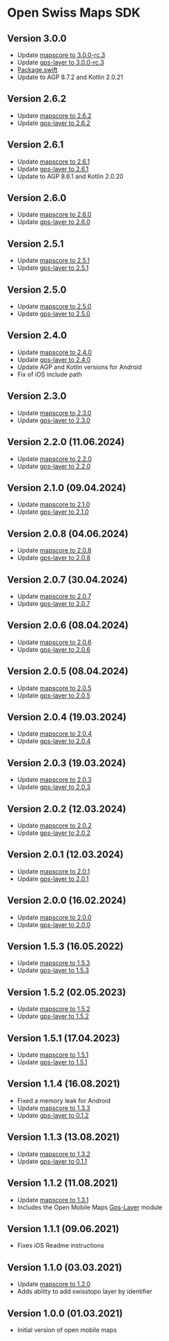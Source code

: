 # Open Swiss Maps SDK

## Version 3.0.0
- Update [mapscore to 3.0.0-rc.3](https://github.com/openmobilemaps/maps-core/releases/tag/3.0.0-rc.3)
- Update [gps-layer to 3.0.0-rc.3](https://github.com/openmobilemaps/layer-gps/releases/tag/3.0.0-rc.3)
- [Package.swift](Package.swift)
- Update to AGP 8.7.2 and Kotlin 2.0.21

## Version 2.6.2
- Update [mapscore to 2.6.2](https://github.com/openmobilemaps/maps-core/releases/tag/2.6.2)
- Update [gps-layer to 2.6.2](https://github.com/openmobilemaps/layer-gps/releases/tag/2.6.2)

## Version 2.6.1
- Update [mapscore to 2.6.1](https://github.com/openmobilemaps/maps-core/releases/tag/2.6.1)
- Update [gps-layer to 2.6.1](https://github.com/openmobilemaps/layer-gps/releases/tag/2.6.1)
- Update to AGP 8.6.1 and Kotlin 2.0.20

## Version 2.6.0
- Update [mapscore to 2.6.0](https://github.com/openmobilemaps/maps-core/releases/tag/2.6.0)
- Update [gps-layer to 2.6.0](https://github.com/openmobilemaps/layer-gps/releases/tag/2.6.0)

## Version 2.5.1
- Update [mapscore to 2.5.1](https://github.com/openmobilemaps/maps-core/releases/tag/2.5.1)
- Update [gps-layer to 2.5.1](https://github.com/openmobilemaps/layer-gps/releases/tag/2.5.1)

## Version 2.5.0
- Update [mapscore to 2.5.0](https://github.com/openmobilemaps/maps-core/releases/tag/2.5.0)
- Update [gps-layer to 2.5.0](https://github.com/openmobilemaps/layer-gps/releases/tag/2.5.0)

## Version 2.4.0
- Update [mapscore to 2.4.0](https://github.com/openmobilemaps/maps-core/releases/tag/2.4.0)
- Update [gps-layer to 2.4.0](https://github.com/openmobilemaps/layer-gps/releases/tag/2.4.0)
- Update AGP and Kotlin versions for Android
- Fix of iOS include path

## Version 2.3.0
- Update [mapscore to 2.3.0](https://github.com/openmobilemaps/maps-core/releases/tag/2.3.0)
- Update [gps-layer to 2.3.0](https://github.com/openmobilemaps/layer-gps/releases/tag/2.3.0)

## Version 2.2.0 (11.06.2024)
- Update [mapscore to 2.2.0](https://github.com/openmobilemaps/maps-core/releases/tag/2.2.0)
- Update [gps-layer to 2.2.0](https://github.com/openmobilemaps/layer-gps/releases/tag/2.2.0)

## Version 2.1.0 (09.04.2024)
- Update [mapscore to 2.1.0](https://github.com/openmobilemaps/maps-core/releases/tag/2.1.0)
- Update [gps-layer to 2.1.0](https://github.com/openmobilemaps/layer-gps/releases/tag/2.1.0)

## Version 2.0.8 (04.06.2024)
- Update [mapscore to 2.0.8](https://github.com/openmobilemaps/maps-core/releases/tag/2.0.8)
- Update [gps-layer to 2.0.8](https://github.com/openmobilemaps/layer-gps/releases/tag/2.0.8)

## Version 2.0.7 (30.04.2024)
- Update [mapscore to 2.0.7](https://github.com/openmobilemaps/maps-core/releases/tag/2.0.7)
- Update [gps-layer to 2.0.7](https://github.com/openmobilemaps/layer-gps/releases/tag/2.0.7)

## Version 2.0.6 (08.04.2024)
- Update [mapscore to 2.0.6](https://github.com/openmobilemaps/maps-core/releases/tag/2.0.6)
- Update [gps-layer to 2.0.6](https://github.com/openmobilemaps/layer-gps/releases/tag/2.0.6)

## Version 2.0.5 (08.04.2024)
- Update [mapscore to 2.0.5](https://github.com/openmobilemaps/maps-core/releases/tag/2.0.5)
- Update [gps-layer to 2.0.5](https://github.com/openmobilemaps/layer-gps/releases/tag/2.0.5)

## Version 2.0.4 (19.03.2024)
- Update [mapscore to 2.0.4](https://github.com/openmobilemaps/maps-core/releases/tag/2.0.4)
- Update [gps-layer to 2.0.4](https://github.com/openmobilemaps/layer-gps/releases/tag/2.0.4)

## Version 2.0.3 (19.03.2024)
- Update [mapscore to 2.0.3](https://github.com/openmobilemaps/maps-core/releases/tag/2.0.3)
- Update [gps-layer to 2.0.3](https://github.com/openmobilemaps/layer-gps/releases/tag/2.0.3)

## Version 2.0.2 (12.03.2024)
- Update [mapscore to 2.0.2](https://github.com/openmobilemaps/maps-core/releases/tag/2.0.2)
- Update [gps-layer to 2.0.2](https://github.com/openmobilemaps/layer-gps/releases/tag/2.0.2)

## Version 2.0.1 (12.03.2024)
- Update [mapscore to 2.0.1](https://github.com/openmobilemaps/maps-core/releases/tag/2.0.1)
- Update [gps-layer to 2.0.1](https://github.com/openmobilemaps/layer-gps/releases/tag/2.0.1)

## Version 2.0.0 (16.02.2024)
- Update [mapscore to 2.0.0](https://github.com/openmobilemaps/maps-core/releases/tag/2.0.0)
- Update [gps-layer to 2.0.0](https://github.com/openmobilemaps/layer-gps/releases/tag/2.0.0)

## Version 1.5.3 (16.05.2022)
- Update [mapscore to 1.5.3](https://github.com/openmobilemaps/maps-core/releases/tag/1.5.3)
- Update [gps-layer to 1.5.3](https://github.com/openmobilemaps/layer-gps/releases/tag/1.5.3)

## Version 1.5.2 (02.05.2023)
- Update [mapscore to 1.5.2](https://github.com/openmobilemaps/maps-core/releases/tag/1.5.2)
- Update [gps-layer to 1.5.2](https://github.com/openmobilemaps/layer-gps/releases/tag/1.5.2)

## Version 1.5.1 (17.04.2023)
- Update [mapscore to 1.5.1](https://github.com/openmobilemaps/maps-core/releases/tag/1.5.1)
- Update [gps-layer to 1.5.1](https://github.com/openmobilemaps/layer-gps/releases/tag/1.5.1)

## Version 1.1.4 (16.08.2021)
- Fixed a memory leak for Android
- Update [mapscore to 1.3.3](https://github.com/openmobilemaps/maps-core/releases/tag/1.3.3)
- Update [gps-layer to 0.1.2](https://github.com/openmobilemaps/layer-gps/releases/tag/0.1.2)

## Version 1.1.3 (13.08.2021)
- Update [mapscore to 1.3.2](https://github.com/openmobilemaps/maps-core/releases/tag/1.3.2)
- Update [gps-layer to 0.1.1](https://github.com/openmobilemaps/layer-gps/releases/tag/0.1.1)

## Version 1.1.2 (11.08.2021)
- Update [mapscore to 1.3.1](https://github.com/openmobilemaps/maps-core/releases/tag/1.3.1)
- Includes the Open Mobile Maps [Gps-Layer](https://github.com/openmobilemaps/layer-gps/releases/tag/0.1.0) module

## Version 1.1.1 (09.06.2021)
- Fixes iOS Readme instructions

## Version 1.1.0 (03.03.2021)
- Update [mapscore to 1.2.0](https://github.com/openmobilemaps/maps-core/releases/tag/1.2.0)
- Adds ability to add swisstopo layer by identifier

## Version 1.0.0 (01.03.2021)
- Initial version of open mobile maps
